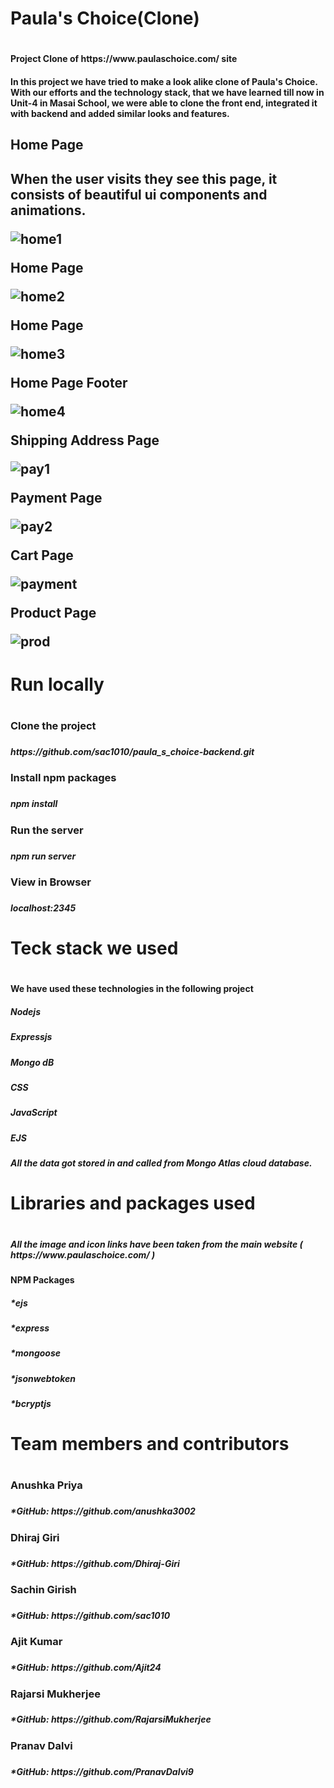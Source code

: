 <h1>Paula's Choice(Clone)<h1>
<h4>Project Clone of https://www.paulaschoice.com/ site<h4>
<h4>In this project we have tried to make a look alike clone of Paula's Choice. With our efforts and the technology stack, that we have learned till now in Unit-4 in Masai School, we were able to clone the front end, integrated it with backend and added similar looks and features.<h4>
  
<h2>Home Page<h2>
<p>When the user visits they see this page, it consists of beautiful ui components and animations.<p>
<img src="https://i.ibb.co/BrFBHjX/home1.png" alt="home1" border="0">
	
<p>Home Page<p>
<img src="https://i.ibb.co/djf5PJQ/home2.png" alt="home2" border="0">
<p>Home Page<p>
<img src="https://i.ibb.co/L5LC96w/home3.png" alt="home3" border="0">
<p>Home Page Footer<p>
<img src="https://i.ibb.co/r0WSSJW/home4.png" alt="home4" border="0">
<p>Shipping Address Page<p>
<img src="https://i.ibb.co/txJTFYy/pay1.png" alt="pay1" border="0">
<p>Payment Page<p>
<img src="https://i.ibb.co/xHQk0Cf/pay2.png" alt="pay2" border="0">
<p>Cart Page<p>
<img src="https://i.ibb.co/jbq4yXv/payment.png" alt="payment" border="0">
<p>Product Page<p>
<img src="https://i.ibb.co/0XRKVhk/prod.png" alt="prod" border="0">
	
	
<h1>Run locally<h1>
<h3>Clone the project<h3>
<h5>https://github.com/sac1010/paula_s_choice-backend.git<h5>
<h3>Install npm packages<h3>
<h5>npm install<h5>
<h3>Run the server<h3>
<h5>npm run server<h5>
<h3>View in Browser<h3>
<h5>localhost:2345<h5>
	
<h1>Teck stack we used<h1>
<h4>We have used these technologies in the following project<h4>
<h5>Nodejs<h5>
	<h5>Expressjs<h5>
		<h5>Mongo dB<h5>
			<h5>CSS<h5>
				<h5>JavaScript<h5>
					<h5>EJS<h5>
						<h5>All the data got stored in and called from Mongo Atlas cloud database.<h5>
							
							
<h1>Libraries and packages used<h1>
	<h5>All the image and icon links have been taken from the main website ( https://www.paulaschoice.com/ )<h5>
		<h4>NPM Packages<h4>
			<h5>*ejs<h5>
				<h5>*express<h5>
					<h5>*mongoose<h5>
						<h5>*jsonwebtoken<h5>
							<h5>*bcryptjs<h5>
								
<h1>Team members and contributors<h1>
	<h3>Anushka Priya<h3>
		<h5>*GitHub: https://github.com/anushka3002<h5>
			<h3>Dhiraj Giri<h3>
		<h5>*GitHub: https://github.com/Dhiraj-Giri<h5>
			<h3>Sachin Girish<h3>
		<h5>*GitHub: https://github.com/sac1010<h5>
			<h3>Ajit Kumar<h3>
		<h5>*GitHub: https://github.com/Ajit24<h5>
			<h3>Rajarsi Mukherjee<h3>
		<h5>*GitHub: https://github.com/RajarsiMukherjee<h5>
			<h3>Pranav Dalvi<h3>
		<h5>*GitHub: https://github.com/PranavDalvi9<h5>
			



	
 
